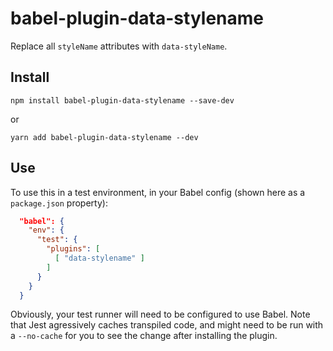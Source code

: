 # babel-plugin-data-stylename

Replace all `styleName` attributes with `data-styleName`.


## Install

```shell
npm install babel-plugin-data-stylename --save-dev
```

or

```shell
yarn add babel-plugin-data-stylename --dev
```

## Use

To use this in a test environment, in your Babel config (shown here as a `package.json` property):

```json
  "babel": {
    "env": {
      "test": {
        "plugins": [
          [ "data-stylename" ]
        ]
      }
    }
  }
```

Obviously, your test runner will need to be configured to use Babel. Note that Jest agressively caches transpiled code, and might need to be run with a `--no-cache` for you to see the change after installing the plugin.
